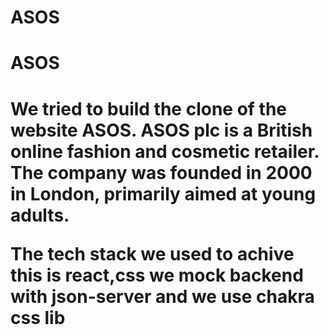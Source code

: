 # ASOS
<h1>ASOS<h1/>
  <p>We tried to build the clone of the website ASOS. ASOS plc is a British online fashion and cosmetic retailer. The company was founded in 2000 in London, primarily aimed at young adults. <p/>
  <p>The tech stack we used to achive this is react,css we mock backend with json-server and we use chakra css lib<p/>

